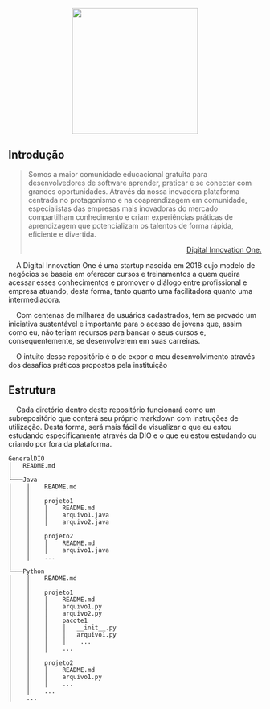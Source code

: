 <p align="center"><a href="https://dio.me/" float="right"><img src="https://hermes.digitalinnovation.one/assets/diome/logo.svg" width="250px"/></a></p>

## Introdução 

> <p>Somos a maior comunidade educacional gratuita para desenvolvedores de software aprender, praticar e se conectar com grandes oportunidades. Através da nossa inovadora plataforma centrada no protagonismo e na coaprendizagem em comunidade, especialistas das empresas mais inovadoras do mercado compartilham conhecimento e criam experiências práticas de aprendizagem que potencializam os talentos de forma rápida, eficiente e divertida.</p> <p align="right"><a href="https://www.linkedin.com/school/digitalinnovation-one">Digital Innovation One.</a></p>

<p>&nbsp;&nbsp;&nbsp;&nbsp;A Digital Innovation One é uma startup nascida em 2018 cujo modelo de negócios se baseia em oferecer cursos e treinamentos a quem queira acessar esses conhecimentos e promover o diálogo entre profissional e empresa atuando, desta forma, tanto quanto uma facilitadora quanto uma intermediadora.</p>

<p>&nbsp;&nbsp;&nbsp;&nbsp;Com centenas de milhares de usuários cadastrados, tem se provado um iniciativa sustentável e importante para o acesso de jovens que, assim como eu, não teriam recursos para bancar o seus cursos e, consequentemente, se desenvolverem em suas carreiras.</p>

<p>&nbsp;&nbsp;&nbsp;&nbsp;O intuito desse repositório é o de expor o meu desenvolvimento através dos desafios práticos propostos pela instituição</p>

## Estrutura


<p>&nbsp;&nbsp;&nbsp;&nbsp;Cada diretório dentro deste repositório funcionará como um subrepositório que conterá seu próprio markdown com instruções de utilização. Desta forma, será mais fácil de visualizar o que eu estou estudando especificamente através da DIO e o que eu estou estudando ou criando por fora da plataforma.</p>

```
GeneralDIO
│   README.md   
│
└───Java
│    │    README.md
│    │
│    │    projeto1
│    │    │    README.md
│    │    │    arquivo1.java
│    │    │    arquivo2.java
│    │
│    │    projeto2
│    │    │    README.md
│    │    │    arquivo1.java
│    │    ...
│   
└───Python
│    │    README.md
│    │
│    │    projeto1
│    │    │    README.md
│    │    │    arquivo1.py
│    │    │    arquivo2.py
│    │    │    pacote1
│    │    │    │   __init__.py
│    │    │    │   arquivo1.py
│    │    │    │    ...
│    │    │    ...
│    │
│    │    projeto2
│    │    │    README.md
│    │    │    arquivo1.py
│    │    │    ...
│    │    ...
│    ...
```